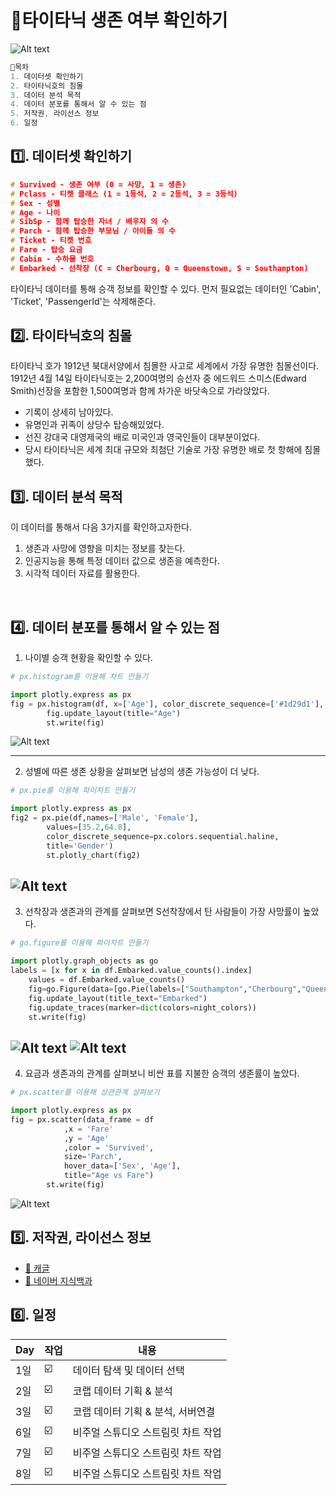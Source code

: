 # **🚢타이타닉 생존 여부 확인하기**
![Alt text](/data/chart08.png)

``` C
📌목차
1. 데이터셋 확인하기
2. 타이타닉호의 침몰
3. 데이터 분석 목적
4. 데이터 분포를 통해서 알 수 있는 점
5. 저작권, 라이선스 정보
6. 일정
``` 

## 1️⃣. 데이터셋 확인하기
``` C
# Survived - 생존 여부 (0 = 사망, 1 = 생존)
# Pclass - 티켓 클래스 (1 = 1등석, 2 = 2등석, 3 = 3등석)
# Sex - 성별
# Age - 나이
# SibSp - 함께 탑승한 자녀 / 배우자 의 수
# Parch - 함께 탑승한 부모님 / 아이들 의 수
# Ticket - 티켓 번호
# Fare - 탑승 요금
# Cabin - 수하물 번호
# Embarked - 선착장 (C = Cherbourg, Q = Queenstown, S = Southampton)
``` 
타이타닉 데이터를 통해 승객 정보를 확인할 수 있다.
먼저 필요없는 데이터인 'Cabin', 'Ticket', 'PassengerId'는 삭제해준다.


## 2️⃣. 타이타닉호의 침몰
타이타닉 호가 1912년 북대서양에서 침몰한 사고로 세계에서 가장 유명한 침몰선이다.
1912년 4월 14일 타이타닉호는 2,200여명의 승선자 중 에드워드 스미스(Edward Smith)선장을 포함한 1,500여명과 함께 차가운 바닷속으로 가라앉았다.
- 기록이 상세히 남아있다.
- 유명인과 귀족이 상당수 탑승해있었다.
- 선진 강대국 대영제국의 배로 미국인과 영국인들이 대부분이었다.
- 당시 타이타닉은 세계 최대 규모와 최첨단 기술로 가장 유명한 배로 첫 항해에 침몰했다.



## 3️⃣. 데이터 분석 목적
이 데이터를 통해서 다음 3가지를 확인하고자한다.
1. 생존과 사망에 영향을 미치는 정보를 찾는다.
2. 인공지능을 통해 특정 데이터 값으로 생존을 예측한다.
3. 시각적 데이터 자료를 활용한다.

<br>

## 4️⃣. 데이터 분포를 통해서 알 수 있는 점

1. 나이별 승객 현황을 확인할 수 있다.

```python
# px.histogram를 이용해 차트 만들기

import plotly.express as px
fig = px.histogram(df, x=['Age'], color_discrete_sequence=['#1d29d1'], barmode='overlay')
        fig.update_layout(title="Age")
        st.write(fig)
```
![Alt text](/data/chart01.png)

---
2. 성별에 따른 생존 상황을 살펴보면
남성의 생존 가능성이 더 낮다.

```python
# px.pie를 이용해 파이차트 만들기

import plotly.express as px
fig2 = px.pie(df,names=['Male', 'Female'],
        values=[35.2,64.8],
        color_discrete_sequence=px.colors.sequential.haline,
        title='Gender')
        st.plotly_chart(fig2)

```
![Alt text](/data/chart02.png)
---

3. 선착장과 생존과의 관계를 살펴보면 S선착장에서 탄 사람들이 가장 사망률이 높았다.
```python
# go.figure를 이용해 파이차트 만들기

import plotly.graph_objects as go
labels = [x for x in df.Embarked.value_counts().index]
    values = df.Embarked.value_counts()
    fig=go.Figure(data=[go.Pie(labels=["Southampton","Cherbourg","Queenstown"],values=values,hole=.3,pull=[0,0,0.06,0])])
    fig.update_layout(title_text="Embarked")
    fig.update_traces(marker=dict(colors=night_colors))
    st.write(fig)
```
![Alt text](/data/chart03.png)
![Alt text](/data/chart04.png)
---

4. 요금과 생존과의 관계를 살펴보니 비싼 표를 지불한 승객의 생존률이 높았다.

```python
# px.scatter를 이용해 상관관계 살펴보기

import plotly.express as px
fig = px.scatter(data_frame = df
            ,x = 'Fare'
            ,y = 'Age'
            ,color = 'Survived',
            size='Parch',
            hover_data=['Sex', 'Age'],
            title="Age vs Fare")
        st.write(fig)
```
![Alt text](/data/chart05.png)


## 5️⃣. 저작권, 라이선스 정보
- [📁 캐글](https://www.kaggle.com/competitions/titanic)   
- [📁 네이버 지식백과](https://terms.naver.com/entry.naver?docId=3574197&cid=58940&categoryId=58956)


## 6️⃣. 일정

| Day | 작업 | 내용 |
| ------ | -- |----------- |
|  1일 | ☑️ | 데이터 탐색 및 데이터 선택 |
|  2일 | ☑️ | 코랩 데이터 기획 & 분석 |
|  3일 | ☑️ | 코랩 데이터 기획 & 분석, 서버연결 |
|  6일 | ☑️ | 비주얼 스튜디오 스트림릿 차트 작업 |
|  7일 | ☑️ | 비주얼 스튜디오 스트림릿 차트 작업 |
|  8일 | ☑️ | 비주얼 스튜디오 스트림릿 차트 작업 |
